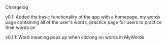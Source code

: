 Changelog 

v0.1: Added the basic functionality of the app with a homepage, my words page containing all of the user's words, practice page for users to practice their words on

v0.1.1: Word meaning pops up when clicking on words in MyWords
